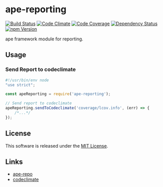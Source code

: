 ape-reporting
==========

<!---
This file is generated by ape-tmpl. Do not update manually.
--->

<!-- Badge Start -->
<a name="badges"></a>

[![Build Status][bd_travis_shield_url]][bd_travis_url]
[![Code Climate][bd_codeclimate_shield_url]][bd_codeclimate_url]
[![Code Coverage][bd_codeclimate_coverage_shield_url]][bd_codeclimate_url]
[![Dependency Status][bd_gemnasium_shield_url]][bd_gemnasium_url]
[![npm Version][bd_npm_shield_url]][bd_npm_url]

[bd_repo_url]: https://github.com/ape-repo/ape-reporting
[bd_travis_url]: http://travis-ci.org/ape-repo/ape-reporting
[bd_travis_shield_url]: http://img.shields.io/travis/ape-repo/ape-reporting.svg?style=flat
[bd_license_url]: https://github.com/ape-repo/ape-reporting/blob/master/LICENSE
[bd_codeclimate_url]: http://codeclimate.com/github/ape-repo/ape-reporting
[bd_codeclimate_shield_url]: http://img.shields.io/codeclimate/github/ape-repo/ape-reporting.svg?style=flat
[bd_codeclimate_coverage_shield_url]: http://img.shields.io/codeclimate/coverage/github/ape-repo/ape-reporting.svg?style=flat
[bd_gemnasium_url]: https://gemnasium.com/ape-repo/ape-reporting
[bd_gemnasium_shield_url]: https://gemnasium.com/ape-repo/ape-reporting.svg
[bd_npm_url]: http://www.npmjs.org/package/ape-reporting
[bd_npm_shield_url]: http://img.shields.io/npm/v/ape-reporting.svg?style=flat
[bd_bower_badge_url]: https://img.shields.io/bower/v/ape-reporting.svg?style=flat

<!-- Badge End -->


<!-- Description Start -->
<a name="description"></a>

ape framework module for reporting.

<!-- Description End -->




<!-- Sections Start -->
<a name="sections"></a>

<!-- Section from "docs/readme/02.Usage.md.hbs" Start -->

<a name="section-docs-readme-02-usage-md"></a>
Usage
----

### Send Report to codeclimate

```javascript
#!/usr/bin/env node
"use strict";

const apeReporting = require('ape-reporting');

// Send report to codeclimate
apeReporting.sendToCodeclimate('coverage/lcov.info', (err) => {
    /*...*/
});

```

<!-- Section from "docs/readme/02.Usage.md.hbs" End -->


<!-- Sections Start -->


<!-- LICENSE Start -->
<a name="license"></a>

License
-------
This software is released under the [MIT License](https://github.com/ape-repo/ape-reporting/blob/master/LICENSE).

<!-- LICENSE End -->


<!-- Links Start -->
<a name="links"></a>

Links
------

+ [ape-repo](https://github.com/ape-repo)
+ [codeclimate](https://codeclimate.com/dashboard)

<!-- Links End -->

